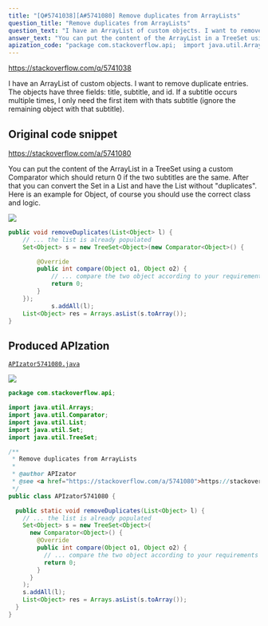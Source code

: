 ```yaml
---
title: "[Q#5741038][A#5741080] Remove duplicates from ArrayLists"
question_title: "Remove duplicates from ArrayLists"
question_text: "I have an ArrayList of custom objects. I want to remove duplicate entries. The objects have three fields: title, subtitle, and id. If a subtitle occurs multiple times, I only need the first item with thats subtitle (ignore the remaining object with that subtitle)."
answer_text: "You can put the content of the ArrayList in a TreeSet using a custom Comparator which should return 0 if the two subtitles are the same. After that you can convert the Set in a List and have the List without \"duplicates\". Here is an example for Object, of course you should use the correct class and logic."
apization_code: "package com.stackoverflow.api;  import java.util.Arrays; import java.util.Comparator; import java.util.List; import java.util.Set; import java.util.TreeSet;  /**  * Remove duplicates from ArrayLists  *  * @author APIzator  * @see <a href=\"https://stackoverflow.com/a/5741080\">https://stackoverflow.com/a/5741080</a>  */ public class APIzator5741080 {    public static void removeDuplicates(List<Object> l) {     // ... the list is already populated     Set<Object> s = new TreeSet<Object>(       new Comparator<Object>() {         @Override         public int compare(Object o1, Object o2) {           // ... compare the two object according to your requirements           return 0;         }       }     );     s.addAll(l);     List<Object> res = Arrays.asList(s.toArray());   } }"
---
```


https://stackoverflow.com/q/5741038

I have an ArrayList of custom objects. I want to remove duplicate entries.
The objects have three fields: title, subtitle, and id. If a subtitle occurs multiple times, I only need the first item with thats subtitle (ignore the remaining object with that subtitle).



## Original code snippet

https://stackoverflow.com/a/5741080

You can put the content of the ArrayList in a TreeSet using a custom Comparator which should return 0 if the two subtitles are the same.
After that you can convert the Set in a List and have the List without &quot;duplicates&quot;.
Here is an example for Object, of course you should use the correct class and logic.

<div class="code-logo"><img src="/stackoverflow.png" /></div>

```java
public void removeDuplicates(List<Object> l) {
    // ... the list is already populated
    Set<Object> s = new TreeSet<Object>(new Comparator<Object>() {

        @Override
        public int compare(Object o1, Object o2) {
            // ... compare the two object according to your requirements
            return 0;
        }
    });
            s.addAll(l);
    List<Object> res = Arrays.asList(s.toArray());
}
```

## Produced APIzation

[`APIzator5741080.java`](https://github.com/pasqualesalza/apization/raw/main/data/search/APIzator5741080.java)

<div class="code-logo"><img src="/apizator.png" /></div>

```java
package com.stackoverflow.api;

import java.util.Arrays;
import java.util.Comparator;
import java.util.List;
import java.util.Set;
import java.util.TreeSet;

/**
 * Remove duplicates from ArrayLists
 *
 * @author APIzator
 * @see <a href="https://stackoverflow.com/a/5741080">https://stackoverflow.com/a/5741080</a>
 */
public class APIzator5741080 {

  public static void removeDuplicates(List<Object> l) {
    // ... the list is already populated
    Set<Object> s = new TreeSet<Object>(
      new Comparator<Object>() {
        @Override
        public int compare(Object o1, Object o2) {
          // ... compare the two object according to your requirements
          return 0;
        }
      }
    );
    s.addAll(l);
    List<Object> res = Arrays.asList(s.toArray());
  }
}

```